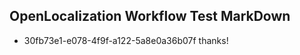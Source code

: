 ## OpenLocalization Workflow Test MarkDown
* 30fb73e1-e078-4f9f-a122-5a8e0a36b07f thanks!

<!--HONumber=Jul16_HO4-->


